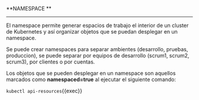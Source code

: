 **NAMESPACE **

---

El namespace permite generar espacios de trabajo el interior de un cluster de Kubernetes y así organizar objetos que se puedan desplegar en un namespace.

Se puede crear namespaces para separar ambientes (desarrollo, pruebas, produccion), se puede separar por equipos de desarrollo (scrum1, scrum2, scrum3), por clientes o por cuentas.

Los objetos que se pueden desplegar en un namespace son aquellos marcados como **namespaced=true** al ejecutar el siguiente comando:

`kubectl api-resources`{{exec}}
